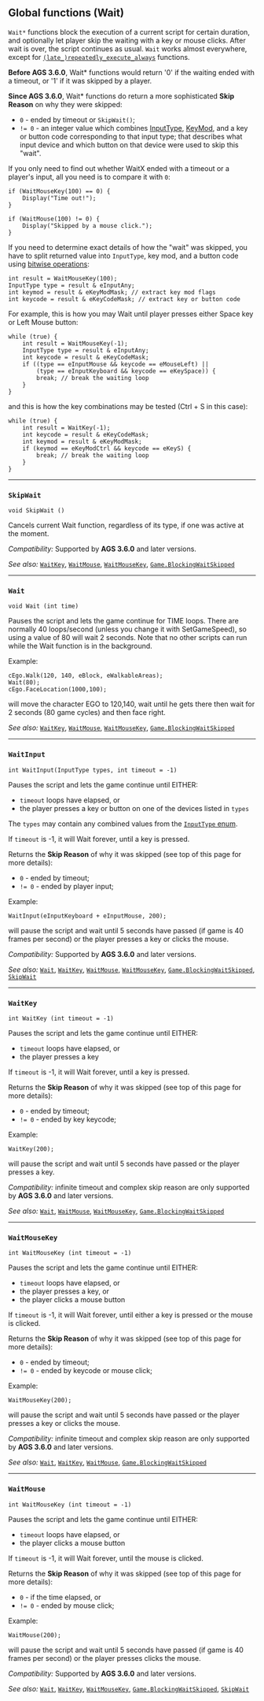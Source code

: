 ## Global functions (Wait)

`Wait*` functions block the execution of a current script for certain duration, and optionally let player skip the waiting with a key or mouse clicks. After wait is over, the script continues as usual. `Wait` works almost everywhere, except for [`(late_)repeatedly_execute_always`](Globalfunctions_Event#repeatedly_execute_always) functions.

**Before AGS 3.6.0**, Wait* functions would return '0' if the waiting ended with a timeout, or '1' if it was skipped by a player.

**Since AGS 3.6.0**, Wait* functions do return a more sophisticated **Skip Reason** on why they were skipped:

- `0` - ended by timeout or `SkipWait()`;
- `!= 0` - an integer value which combines [InputType](StandardEnums#inputtype), [KeyMod](Keycodes#key-modifiers), and a key or button code corresponding to that input type; that describes what input device and which button on that device were used to skip this "wait".

If you only need to find out whether WaitX ended with a timeout or a player's input, all you need is to compare it with `0`:

```ags
if (WaitMouseKey(100) == 0) {
    Display("Time out!");
}

if (WaitMouse(100) != 0) {
    Display("Skipped by a mouse click.");
}
```

If you need to determine exact details of how the "wait" was skipped, you have to split returned value into `InputType`, key mod, and a button code using [bitwise operations](ScriptKeywords#operators):

```ags
int result = WaitMouseKey(100);
InputType type = result & eInputAny;
int keymod = result & eKeyModMask; // extract key mod flags
int keycode = result & eKeyCodeMask; // extract key or button code
```

For example, this is how you may Wait until player presses either Space key or Left Mouse button:

```ags
while (true) {
    int result = WaitMouseKey(-1);
    InputType type = result & eInputAny;
    int keycode = result & eKeyCodeMask;
    if ((type == eInputMouse && keycode == eMouseLeft) ||
        (type == eInputKeyboard && keycode == eKeySpace)) {
        break; // break the waiting loop
    }
}
```

and this is how the key combinations may be tested (Ctrl + S in this case):

```ags
while (true) {
    int result = WaitKey(-1);
    int keycode = result & eKeyCodeMask;
    int keymod = result & eKeyModMask;
    if (keymod == eKeyModCtrl && keycode == eKeyS) {
        break; // break the waiting loop
    }
}
```

---

### `SkipWait`

```ags
void SkipWait ()
```

Cancels current Wait function, regardless of its type, if one was active at the moment.

*Compatibility:* Supported by **AGS 3.6.0** and later versions.

*See also:* [`WaitKey`](Globalfunctions_Wait#waitkey),
[`WaitMouse`](Globalfunctions_Wait#waitmouse),
[`WaitMouseKey`](Globalfunctions_Wait#waitmousekey),
[`Game.BlockingWaitSkipped`](Game#gameblockingwaitskipped)

---

### `Wait`

```ags
void Wait (int time)
```

Pauses the script and lets the game continue for TIME loops. There are
normally 40 loops/second (unless you change it with SetGameSpeed), so
using a value of 80 will wait 2 seconds. Note that no other scripts can
run while the Wait function is in the background.

Example:

```ags
cEgo.Walk(120, 140, eBlock, eWalkableAreas);
Wait(80);
cEgo.FaceLocation(1000,100);
```

will move the character EGO to 120,140, wait until he gets there then
wait for 2 seconds (80 game cycles) and then face right.

*See also:* [`WaitKey`](Globalfunctions_Wait#waitkey),
[`WaitMouse`](Globalfunctions_Wait#waitmouse),
[`WaitMouseKey`](Globalfunctions_Wait#waitmousekey),
[`Game.BlockingWaitSkipped`](Game#gameblockingwaitskipped)

---

### `WaitInput`

```ags
int WaitInput(InputType types, int timeout = -1)
```

Pauses the script and lets the game continue until EITHER:

- `timeout` loops have elapsed, or
- the player presses a key or button on one of the devices listed in `types`

The `types` may contain any combined values from the [`InputType` enum](StandardEnums#inputtype).

If `timeout` is -1, it will Wait forever, until a key is pressed.

Returns the **Skip Reason** of why it was skipped (see top of this page for more details):

- `0` - ended by timeout;
- `!= 0` - ended by player input;

Example:

```ags
WaitInput(eInputKeyboard + eInputMouse, 200);
```

will pause the script and wait until 5 seconds have passed (if game is 40 frames per second) or the player
presses a key or clicks the mouse.

*Compatibility:* Supported by **AGS 3.6.0** and later versions.

*See also:* [`Wait`](Globalfunctions_Wait#wait), 
[`WaitKey`](Globalfunctions_Wait#waitkey), 
[`WaitMouse`](Globalfunctions_Wait#waitmouse),
[`WaitMouseKey`](Globalfunctions_Wait#waitmousekey),
[`Game.BlockingWaitSkipped`](Game#gameblockingwaitskipped),
[`SkipWait`](Globalfunctions_Wait#skipwait)

---

### `WaitKey`

```ags
int WaitKey (int timeout = -1)
```

Pauses the script and lets the game continue until EITHER:

- `timeout` loops have elapsed, or
- the player presses a key

If `timeout` is -1, it will Wait forever, until a key is pressed.

Returns the **Skip Reason** of why it was skipped (see top of this page for more details):

- `0` - ended by timeout;
- `!= 0` - ended by key keycode;

Example:

```ags
WaitKey(200);
```

will pause the script and wait until 5 seconds have passed or the player
presses a key.

*Compatibility:* infinite timeout and complex skip reason are only supported by **AGS 3.6.0** and later versions.

*See also:* [`Wait`](Globalfunctions_Wait#wait),
[`WaitMouse`](Globalfunctions_Wait#waitmouse),
[`WaitMouseKey`](Globalfunctions_Wait#waitmousekey),
[`Game.BlockingWaitSkipped`](Game#gameblockingwaitskipped)

---

### `WaitMouseKey`

```ags
int WaitMouseKey (int timeout = -1)
```

Pauses the script and lets the game continue until EITHER:

- `timeout` loops have elapsed, or
- the player presses a key, or
- the player clicks a mouse button

If `timeout` is -1, it will Wait forever, until either a key is pressed or the mouse is clicked.

Returns the **Skip Reason** of why it was skipped (see top of this page for more details):

- `0` - ended by timeout;
- `!= 0` - ended by keycode or mouse click;

Example:

```ags
WaitMouseKey(200);
```

will pause the script and wait until 5 seconds have passed or the player
presses a key or clicks the mouse.

*Compatibility:* infinite timeout and complex skip reason are only supported by **AGS 3.6.0** and later versions.

*See also:* [`Wait`](Globalfunctions_Wait#wait), 
[`WaitKey`](Globalfunctions_Wait#waitkey),
[`WaitMouse`](Globalfunctions_Wait#waitmouse),
[`Game.BlockingWaitSkipped`](Game#gameblockingwaitskipped)

---

### `WaitMouse`

```ags
int WaitMouseKey (int timeout = -1)
```

Pauses the script and lets the game continue until EITHER:

- `timeout` loops have elapsed, or
- the player clicks a mouse button

If `timeout` is -1, it will Wait forever, until the mouse is clicked.

Returns the **Skip Reason** of why it was skipped (see top of this page for more details):

- `0` - if the time elapsed, or 
- `!= 0` - ended by mouse click;

Example:

```ags
WaitMouse(200);
```

will pause the script and wait until 5 seconds have passed (if game is 40 frames per second) or the player
presses clicks the mouse.

*Compatibility:* Supported by **AGS 3.6.0** and later versions.

*See also:* [`Wait`](Globalfunctions_Wait#wait), 
[`WaitKey`](Globalfunctions_Wait#waitkey), 
[`WaitMouseKey`](Globalfunctions_Wait#waitmousekey),
[`Game.BlockingWaitSkipped`](Game#gameblockingwaitskipped),
[`SkipWait`](Globalfunctions_Wait#skipwait)